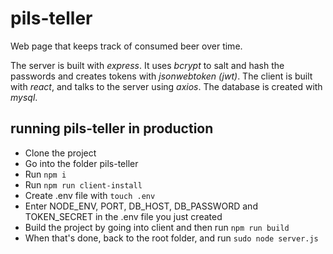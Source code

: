 # pils-teller
Web page that keeps track of consumed beer over time.

The server is built with *express*. It uses *bcrypt* to salt and hash the passwords and creates tokens with *jsonwebtoken (jwt)*.
The client is built with *react*, and talks to the server using *axios*.
The database is created with *mysql*.

## running pils-teller in production
- Clone the project
- Go into the folder pils-teller
- Run `npm i` 
- Run `npm run client-install`
- Create .env file with `touch .env`
- Enter NODE_ENV, PORT, DB_HOST, DB_PASSWORD and TOKEN_SECRET in the .env file you just created
- Build the project by going into client and then run `npm run build`
- When that's done, back to the root folder, and run `sudo node server.js`
